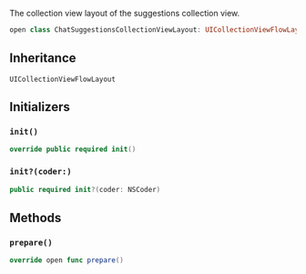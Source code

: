 
The collection view layout of the suggestions collection view.

``` swift
open class ChatSuggestionsCollectionViewLayout: UICollectionViewFlowLayout 
```

## Inheritance

`UICollectionViewFlowLayout`

## Initializers

### `init()`

``` swift
override public required init() 
```

### `init?(coder:)`

``` swift
public required init?(coder: NSCoder) 
```

## Methods

### `prepare()`

``` swift
override open func prepare() 
```

